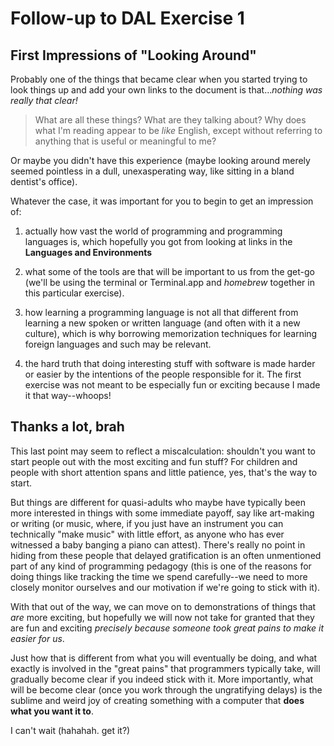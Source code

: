 # Follow-up to DAL Exercise 1

## First Impressions of "Looking Around"

Probably one of the things that became clear when you started trying to look things up and add your own links to the document is that...*nothing was really that clear!*

> What are all these things? What are they talking about? Why does what I'm reading appear to be *like* English, except without referring to anything that is useful or meaningful to me? 

Or maybe you didn't have this experience (maybe looking around merely seemed pointless in a dull, unexasperating way, like sitting in a bland dentist's office).

Whatever the case, it was important for you to begin to get an impression of:

1. actually how vast the world of programming and programming languages is, which hopefully you got from looking at links in the **Languages and Environments**

2. what some of the tools are that will be important to us from the get-go (we'll be using the terminal or Terminal.app and *homebrew* together in this particular exercise).

3. how learning a programming language is not all that different from learning a new spoken or written language (and often with it a new culture), which is why borrowing memorization techniques for learning foreign languages and such may be relevant.

4. the hard truth that doing interesting stuff with software is made harder or easier by the intentions of the people responsible for it. The first exercise was not meant to be especially fun or exciting because I made it that way--whoops! 

## Thanks a lot, brah
This last point may seem to reflect a miscalculation: shouldn't you want to start people out with the most exciting and fun stuff? For children and people with short attention spans and little patience, yes, that's the way to start. 

But things are different for quasi-adults who maybe have typically been more interested in things with some immediate payoff, say like art-making or writing (or music, where, if you just have an instrument you can technically "make music" with little effort, as anyone who has ever witnessed a baby banging a piano can attest). There's really no point in hiding from these people that delayed gratification is an often unmentioned part of any kind of programming pedagogy (this is one of the reasons for doing things like tracking the time we spend carefully--we need to more closely monitor ourselves and our motivation if we're going to stick with it).

With that out of the way, we can move on to demonstrations of things that *are* more exciting, but hopefully we will now not take for granted that they are fun and exciting *precisely because someone took great pains to make it easier for us*. 

Just how that is different from what you will eventually be doing, and what exactly is involved in the "great pains" that programmers typically take, will gradually become clear if you indeed stick with it. More importantly, what will be become clear (once you work through the ungratifying delays) is the sublime and weird joy of creating something with a computer that **does what you want it to**. 

I can't wait (hahahah. get it?)






